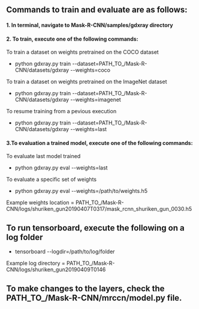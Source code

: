 ## Commands to train and evaluate are as follows:

#### 1. In terminal, navigate to Mask-R-CNN/samples/gdxray directory

#### 2. To train, execute one of the following commands:

  To train a dataset on weights pretrained on the COCO dataset
  * python gdxray.py train --dataset=PATH_TO_/Mask-R-CNN/datasets/gdxray --weights=coco

  To train a dataset on weights pretrained on the ImageNet dataset
  * python gdxray.py train --dataset=PATH_TO_/Mask-R-CNN/datasets/gdxray --weights=imagenet

  To resume training from a pevious execution
  * python gdxray.py train --dataset=PATH_TO_/Mask-R-CNN/datasets/gdxray --weights=last

#### 3.To evaluation a trained model, execute one of the following commands:

  To evaluate last model trained
  * python gdxray.py eval --weights=last

  To evaluate a specific set of weights
  * python gdxray.py eval --weights=/path/to/weights.h5

  Example weights location = PATH_TO_/Mask-R-CNN/logs/shuriken_gun20190407T0317/mask_rcnn_shuriken_gun_0030.h5

## To run tensorboard, execute the following on a log folder
  * tensorboard --logdir=/path/to/log/folder
  
  Example log directory = PATH_TO_/Mask-R-CNN/logs/shuriken_gun20190409T0146
  
## To make changes to the layers, check the PATH_TO_/Mask-R-CNN/mrccn/model.py file.
